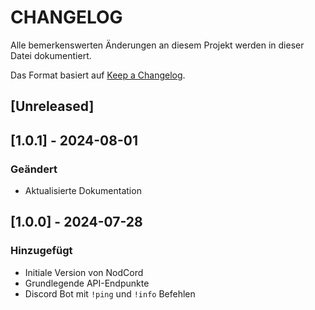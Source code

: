 # CHANGELOG

Alle bemerkenswerten Änderungen an diesem Projekt werden in dieser Datei dokumentiert.

Das Format basiert auf [Keep a Changelog](https://keepachangelog.com/en/1.0.0/).

## [Unreleased]

## [1.0.1] - 2024-08-01

### Geändert

- Aktualisierte Dokumentation

## [1.0.0] - 2024-07-28

### Hinzugefügt

- Initiale Version von NodCord
- Grundlegende API-Endpunkte
- Discord Bot mit `!ping` und `!info` Befehlen
